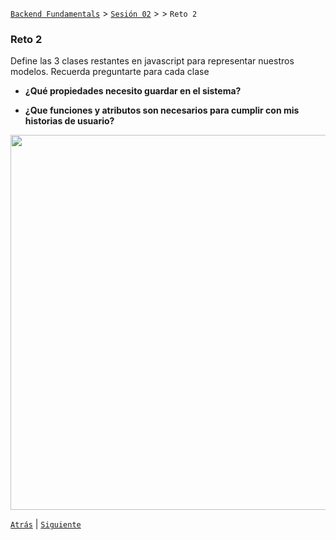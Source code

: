 [`Backend Fundamentals`](../../README.md) > [`Sesión 02`](../README.md) > > `Reto 2`
	
### Reto 2

Define las 3 clases restantes en javascript para representar nuestros modelos. Recuerda preguntarte para cada clase

- **¿Qué propiedades necesito guardar en el sistema?** 

- **¿Que funciones y atributos son necesarios para cumplir con mis historias de usuario?**

<img src="https://user-images.githubusercontent.com/13757596/87735418-138baa80-c79b-11ea-9824-1690872acd64.png" width="600">

[`Atrás`](../Ejemplo-01) | [`Siguiente`](../README.md)
